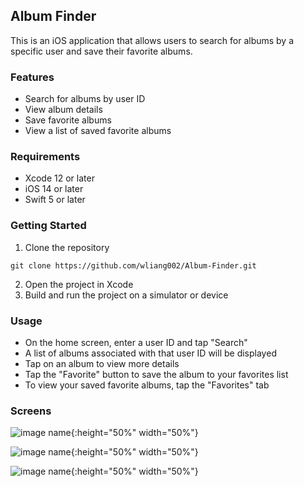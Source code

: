 ## Album Finder
This is an iOS application that allows users to search for albums by a specific user and save their favorite albums.

### Features
* Search for albums by user ID
* View album details
* Save favorite albums
* View a list of saved favorite albums


### Requirements
* Xcode 12 or later
* iOS 14 or later
* Swift 5 or later

### Getting Started
1. Clone the repository
```
git clone https://github.com/wliang002/Album-Finder.git
```

2. Open the project in Xcode
3. Build and run the project on a simulator or device


### Usage
* On the home screen, enter a user ID and tap "Search"
* A list of albums associated with that user ID will be displayed
* Tap on an album to view more details
* Tap the "Favorite" button to save the album to your favorites list
* To view your saved favorite albums, tap the "Favorites" tab

### Screens
![image name](img/search.png "Seach Screen"){:height="50%" width="50%"}

![image name](img/searchRes.png "Seach Screen"){:height="50%" width="50%"}

![image name](img/albums.png "Albums Screen"){:height="50%" width="50%"}